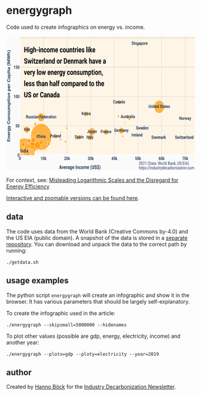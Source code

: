 # energygraph

Code used to create infographics on energy vs. income.

[<img src="infographicenergy.svg" alt="Income/Energy Infographic" width="640" height="360">](
https://industrydecarbonization.com/news/misleading-logarithmic-scales-and-the-disregard-for-energy-efficiency.html)

For context, see: [Misleading Logarithmic Scales and the Disregard for Energy
Efficiency](
https://industrydecarbonization.com/news/misleading-logarithmic-scales-and-the-disregard-for-energy-efficiency.html)

[Interactive and zoomable versions can be found here](
https://industrydecarbonization.com/misc/incomeenergy.html).

## data

The code uses data from the World Bank (Creative Commons by-4.0) and the US EIA (public
domain). A snapshot of the data is stored in a [separate repository](
https://github.com/decarbonizenews/energygraph-data). You can download and unpack the
data to the correct path by running:

```
./getdata.sh
```

## usage examples

The python script `energygraph` will create an infographic and show it in the browser.
It has various parameters that should be largely self-explanatory.

To create the infographic used in the article:

```
./energygraph --skipsmall=5000000 --hidenames
```

To plot other values (possible are gdp, energy, electricity, income) and another year:

```
./energygraph --plotx=gdp --ploty=electricity --year=2019
```

## author

Created by [Hanno Böck](https://hboeck.de) for the [Industry Decarbonization
Newsletter](https://industrydecarbonization.com).

